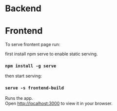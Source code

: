 
# Backend


# Frontend

To serve frontent page run:

first install npm serve to enable static serving.
### `npm install -g serve`
then start serving:
### `serve -s frontend-build`

Runs the app.\
Open [http://localhost:3000](http://localhost:3000) to view it in your browser.
